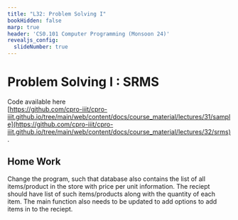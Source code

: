 ```yaml
---
title: "L32: Problem Solving I"
bookHidden: false
marp: true
header: 'CS0.101 Computer Programming (Monsoon 24)'
revealjs_config:
  slideNumber: true
---
```


# Problem Solving I : SRMS

Code available here    
[https://github.com/cpro-iiit/cpro-iiit.github.io/tree/main/web/content/docs/course_material/lectures/31/sample](https://github.com/cpro-iiit/cpro-iiit.github.io/tree/main/web/content/docs/course_material/lectures/32/srms).

## Home Work

Change the program, such that database also contains the list of all items/product in the store with price per unit information. The reciept should have list of such items/products along with the quantity of each item. The main function also needs to be updated to add options to add items in to the reciept.